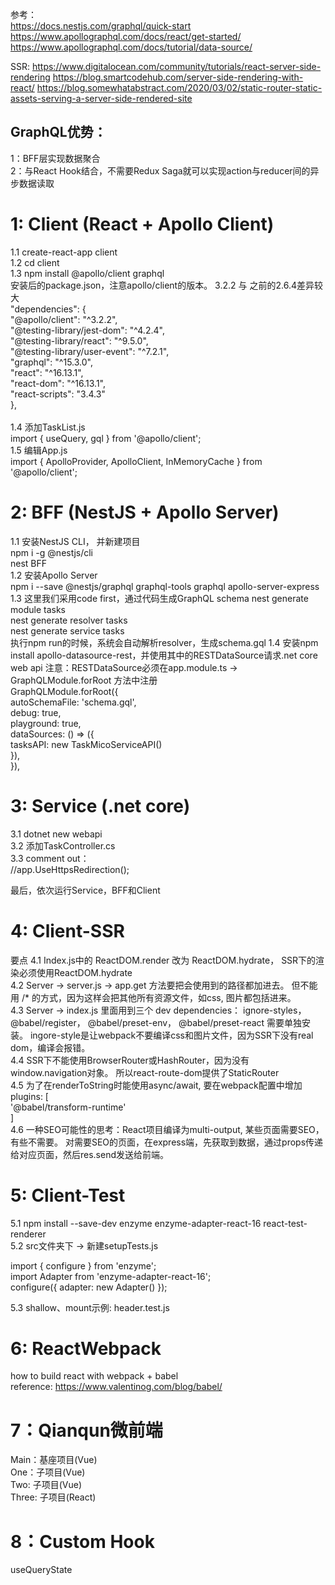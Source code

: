 参考：   
https://docs.nestjs.com/graphql/quick-start   
https://www.apollographql.com/docs/react/get-started/   
https://www.apollographql.com/docs/tutorial/data-source/    

SSR:
https://www.digitalocean.com/community/tutorials/react-server-side-rendering
https://blog.smartcodehub.com/server-side-rendering-with-react/
https://blog.somewhatabstract.com/2020/03/02/static-router-static-assets-serving-a-server-side-rendered-site

GraphQL优势：
----
1：BFF层实现数据聚合    
2：与React Hook结合，不需要Redux Saga就可以实现action与reducer间的异步数据读取    

1: Client (React + Apollo Client)
====
1.1 create-react-app client <br/>
1.2 cd client <br/>
1.3 npm install @apollo/client graphql <br/>
安装后的package.json，注意apollo/client的版本。 3.2.2 与 之前的2.6.4差异较大 <br/>
  "dependencies": {   
    "@apollo/client": "^3.2.2",   
    "@testing-library/jest-dom": "^4.2.4",    
    "@testing-library/react": "^9.5.0",   
    "@testing-library/user-event": "^7.2.1",    
    "graphql": "^15.3.0",   
    "react": "^16.13.1",    
    "react-dom": "^16.13.1",    
    "react-scripts": "3.4.3"    
  },    
 <br/>
 1.4 添加TaskList.js    
 import { useQuery, gql } from '@apollo/client';    
 1.5 编辑App.js   
 import { ApolloProvider, ApolloClient, InMemoryCache } from '@apollo/client';    
 
 2: BFF (NestJS + Apollo Server)
 ====
 1.1 安装NestJS CLI， 并新建项目    
 npm i -g @nestjs/cli   
 nest BFF   
 1.2 安装Apollo Server    
 npm i --save @nestjs/graphql graphql-tools graphql apollo-server-express   
 1.3 这里我们采用code first，通过代码生成GraphQL schema
 nest generate module tasks   
 nest generate resolver tasks   
 nest generate service tasks    
 执行npm run的时候，系统会自动解析resolver，生成schema.gql
 1.4 安装npm install apollo-datasource-rest，并使用其中的RESTDataSource请求.net core web api
 注意：RESTDataSource必须在app.module.ts -> GraphQLModule.forRoot 方法中注册   
 GraphQLModule.forRoot({    
      autoSchemaFile: 'schema.gql',   
      debug: true,    
      playground: true,   
      dataSources: () => ({   
        tasksAPI: new TaskMicoServiceAPI()    
      }),   
    }),   
    
   3: Service (.net core)
   ====
   3.1 dotnet new webapi    
   3.2 添加TaskController.cs    
   3.3 comment out：   
   //app.UseHttpsRedirection();   
   
   最后，依次运行Service，BFF和Client    
  
  

 4: Client-SSR
 ===
 要点
 4.1 Index.js中的 ReactDOM.render 改为 ReactDOM.hydrate， SSR下的渲染必须使用ReactDOM.hydrate    
 4.2 Server -> server.js -> app.get 方法要把会使用到的路径都加进去。  但不能用 /* 的方式，因为这样会把其他所有资源文件，如css, 图片都包括进来。   
 4.3  Server -> index.js 里面用到三个 dev dependencies： ignore-styles， @babel/register， @babel/preset-env， @babel/preset-react 需要单独安装。 
      ingore-style是让webpack不要编译css和图片文件，因为SSR下没有real dom，编译会报错。   
 4.4  SSR下不能使用BrowserRouter或HashRouter，因为没有window.navigation对象。 所以react-route-dom提供了StaticRouter				
 4.5  为了在renderToString时能使用async/await, 要在webpack配置中增加		
   plugins: [		
    '@babel/transform-runtime'		
  ]		
 4.6 一种SEO可能性的思考：React项目编译为multi-output, 某些页面需要SEO，有些不需要。 对需要SEO的页面，在express端，先获取到数据，通过props传递给对应页面，然后res.send发送给前端。		
 
 5: Client-Test
 ===
 5.1 npm install --save-dev enzyme enzyme-adapter-react-16 react-test-renderer		
 5.2 src文件夹下 -> 新建setupTests.js		

import { configure } from 'enzyme';		
import Adapter from 'enzyme-adapter-react-16';		
configure({ adapter: new Adapter() });		

5.3 shallow、mount示例: header.test.js				

 
 6: ReactWebpack
 ===		
 how to build react with webpack + babel				
 reference: https://www.valentinog.com/blog/babel/				
 
 7：Qianqun微前端		
 ===
 Main：基座项目(Vue)		
 One：子项目(Vue)		
 Two: 子项目(Vue)		
 Three: 子项目(React)		
 
 
 8：Custom Hook		
 ===
 useQueryState		
 
 
 
 
 
 
 
 
 
 
